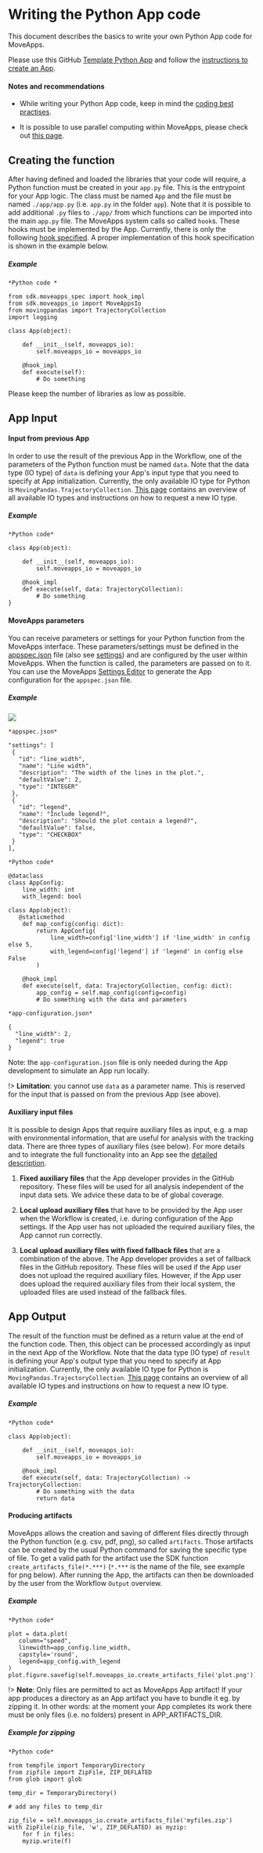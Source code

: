 # Writing the Python App code
This document describes the basics to write your own Python App code for MoveApps.

Please use this GitHub [Template Python App](https://github.com/movestore/Template_Python_App ':ignore') and follow the [instructions to create an App](create_py_app.md).

#### Notes and recommendations
- While writing your Python App code, keep in mind the [coding best practises](best_practices_coding.md).

- It is possible to use parallel computing within MoveApps, please check out [this page](parallelcomp.md).


## Creating the function
After having defined and loaded the libraries that your code will require, a Python function must be created in your `app.py` file. This is the entrypoint for your App logic. The class must be named `App` and the file must be named `./app/app.py` (i.e. `app.py` in the folder `app`). Note that it is possible to add additional `.py` files to `./app/` from which functions can be imported into the main `app.py` file. The MoveApps system calls so called `hook`s. These hooks must be implemented by the App. Currently, there is only the following [hook specified](https://github.com/movestore/Template_Python_App/blob/main/sdk/moveapps_spec.py). A proper implementation of this hook specification is shown in the example below.

##### Example
```
*Python code *

from sdk.moveapps_spec import hook_impl
from sdk.moveapps_io import MoveAppsIo
from movingpandas import TrajectoryCollection
import logging

class App(object):

    def __init__(self, moveapps_io):
		self.moveapps_io = moveapps_io

    @hook_impl
    def execute(self):
		# Do something
```

Please keep the number of libraries as low as possible.


## App Input

#### Input from previous App
In order to use the result of the previous App in the Workflow, one of the parameters of the Python function must be named `data`. Note that the data type (IO type) of `data` is defining your App's input type that you need to specify at App initialization. Currently, the only available IO type for Python is `MovingPandas.TrajectoryCollection`. [This page](IO_types.md) contains an overview of all available IO types and instructions on how to request a new IO type.

##### Example
```
*Python code*

class App(object):

    def __init__(self, moveapps_io):
		self.moveapps_io = moveapps_io

    @hook_impl
    def execute(self, data: TrajectoryCollection):
		# Do something
}
```


#### MoveApps parameters
You can receive parameters or settings for your Python function from the MoveApps interface. These parameters/settings must be defined in the [appspec.json](appspec.md) file (also see [settings](appspec/current/settings/README.md)) and are configured by the user within MoveApps. When the function is called, the parameters are passed on to it. You can use the MoveApps [Settings Editor](https://www.moveapps.org/apps/settingseditor ':ignore') to generate the App configuration for the `appspec.json` file.

##### Example
<kbd>![](files/sdk_settings_example.png)</kbd>

```
*appspec.json*

"settings": [
 {
   "id": "line_width",
   "name": "Line width",
   "description": "The width of the lines in the plot.",
   "defaultValue": 2,
   "type": "INTEGER"
 },
 {
   "id": "legend",
   "name": "Include legend?",
   "description": "Should the plot contain a legend?",
   "defaultValue": false,
   "type": "CHECKBOX"
 }
],
```

```
*Python code*

@dataclass
class AppConfig:
    line_width: int
    with_legend: bool

class App(object):
   @staticmethod
    def map_config(config: dict):
        return AppConfig(
            line_width=config['line_width'] if 'line_width' in config else 5,
            with_legend=config['legend'] if 'legend' in config else False
        )
   
    @hook_impl
    def execute(self, data: TrajectoryCollection, config: dict):
        app_config = self.map_config(config=config)
        # Do something with the data and parameters
```

```
*app-configuration.json*

{
  "line_width": 2,
  "legend": true
}
```

Note: the `app-configuration.json` file is only needed during the App development to simulate an App run locally.

!\>  **Limitation**: you cannot use `data` as a parameter name. This is reserved for the input that is passed on from the previous App (see above).


#### Auxiliary input files
It is possible to design Apps that require auxiliary files as input, e.g. a map with environmental information, that are useful for analysis with the tracking data. There are three types of auxiliary files (see below). For more details and to integrate the full functionality into an App see the [detailed description](auxiliary.md).

 1. **Fixed auxiliary files** that the App developer provides in the GitHub repository. These files will be used for all analysis independent of the input data sets. We advice these data to be of global coverage.

 2. **Local upload auxiliary files** that have to be provided by the App user when the Workflow is created, i.e. during configuration of the App settings. If the App user has not uploaded the required auxiliary files, the App cannot run correctly.

 3. **Local upload auxiliary files with fixed fallback files** that are a combination of the above. The App developer provides a set of fallback files in the GitHub repository. These files will be used if the App user does not upload the required auxiliary files. However, if the App user does upload the required auxiliary files from their local system, the uploaded files are used instead of the fallback files.
 
 
## App Output
The result of the function must be defined as a return value at the end of the function code. Then, this object can be processed accordingly as input in the next App of the Workflow. Note that the data type (IO type) of `result` is defining your App's output type that you need to specify at App initialization. Currently, the only available IO type for Python is `MovingPandas.TrajectoryCollection`. [This page](IO_types.md) contains an overview of all available IO types and instructions on how to request a new IO type.

##### Example
```
*Python code*

class App(object):

    def __init__(self, moveapps_io):
        self.moveapps_io = moveapps_io

    @hook_impl
    def execute(self, data: TrajectoryCollection) -> TrajectoryCollection:
        # Do something with the data
        return data
```

#### Producing artifacts
MoveApps allows the creation and saving of different files directly through the Python function (e.g. csv, pdf, png), so called `artifacts`. Those artifacts can be created by the usual Python command for saving the specific type of file. To get a valid path for the artifact use the SDK function `create_artifacts_file(*.***)` (`*.***` is the name of the file, see example for png below). After running the App, the artifacts can then be downloaded by the user from the Workflow `Output` overview.

##### Example
```
*Python code*

plot = data.plot(
   column="speed",
   linewidth=app_config.line_width,
   capstyle='round',
   legend=app_config.with_legend
)
plot.figure.savefig(self.moveapps_io.create_artifacts_file('plot.png'))
```

!\> **Note**: Only files are permitted to act as MoveApps App artifact! If your app produces a directory as an App artifact you have to bundle it eg. by zipping it. In other words: at the moment your App completes its work there must be only files (i.e. no folders) present in APP_ARTIFACTS_DIR.

##### Example for zipping
```
*Python code*

from tempfile import TemporaryDirectory
from zipfile import ZipFile, ZIP_DEFLATED
from glob import glob

temp_dir = TemporaryDirectory()

# add any files to temp_dir

zip_file = self.moveapps_io.create_artifacts_file('myfiles.zip')
with ZipFile(zip_file, 'w', ZIP_DEFLATED) as myzip:
    for f in files:
    myzip.write(f)
```
